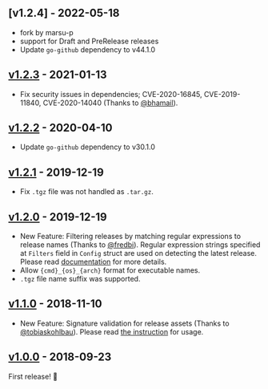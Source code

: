 ## [v1.2.4] - 2022-05-18

- fork by marsu-p
- support for Draft and PreRelease releases
- Update `go-github` dependency to v44.1.0

## [v1.2.3] - 2021-01-13

- Fix security issues in dependencies; CVE-2020-16845, CVE-2019-11840, CVE-2020-14040 (Thanks to [@bhamail](https://github.com/bhamail)).

## [v1.2.2] - 2020-04-10

- Update `go-github` dependency to v30.1.0

## [v1.2.1] - 2019-12-19

- Fix `.tgz` file was not handled as `.tar.gz`.


## [v1.2.0] - 2019-12-19

- New Feature: Filtering releases by matching regular expressions to release names (Thanks to [@fredbi](https://github.com/fredbi)).
  Regular expression strings specified at `Filters` field in `Config` struct are used on detecting the
  latest release. Please read [documentation](https://godoc.org/github.com/rhysd/go-github-selfupdate/selfupdate#Config)
  for more details.
- Allow `{cmd}_{os}_{arch}` format for executable names.
- `.tgz` file name suffix was supported.


## [v1.1.0] - 2018-11-10

- New Feature: Signature validation for release assets (Thanks to [@tobiaskohlbau](https://github.com/tobiaskohlbau)).
  Please read [the instruction](https://github.com/rhysd/go-github-selfupdate#hash-or-signature-validation) for usage.


## [v1.0.0] - 2018-09-23

First release! :tada:


[v1.2.3]: https://github.com/marsu-p/go-github-selfupdate/compare/v1.2.2...v1.2.3
[v1.2.2]: https://github.com/marsu-p/go-github-selfupdate/compare/v1.2.1...v1.2.2
[v1.2.1]: https://github.com/marsu-p/go-github-selfupdate/compare/v1.2.0...v1.2.1
[v1.2.0]: https://github.com/marsu-p/go-github-selfupdate/compare/go-get-release...v1.2.0
[v1.1.0]: https://github.com/marsu-p/go-github-selfupdate/compare/v1.0.0...v1.1.0
[v1.0.0]: https://github.com/marsu-p/go-github-selfupdate/compare/example-1.2.4...v1.0.0
